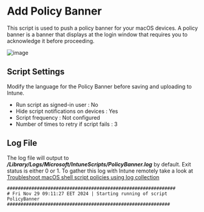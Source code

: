 # Add Policy Banner
This script is used to push a policy banner for your macOS devices. A policy banner is a banner that displays at the login window that requires you to acknowledge it before proceeding.

![image](https://github.com/user-attachments/assets/7350976e-80a1-44fd-ba3c-bb99525174d1)


## Script Settings
Modify the language for the Policy Banner before saving and uploading to Intune. 
- Run script as signed-in user : No
- Hide script notifications on devices : Yes
- Script frequency : Not configured
- Number of times to retry if script fails : 3

## Log File
The log file will output to ***/Library/Logs/Microsoft/IntuneScripts/PolicyBanner.log*** by default. Exit status is either 0 or 1. To gather this log with Intune remotely take a look at  [Troubleshoot macOS shell script policies using log collection](https://docs.microsoft.com/en-us/mem/intune/apps/macos-shell-scripts#troubleshoot-macos-shell-script-policies-using-log-collection)

```
##############################################################
# Fri Nov 29 09:11:27 EET 2024 | Starting running of script PolicyBanner
############################################################

```
